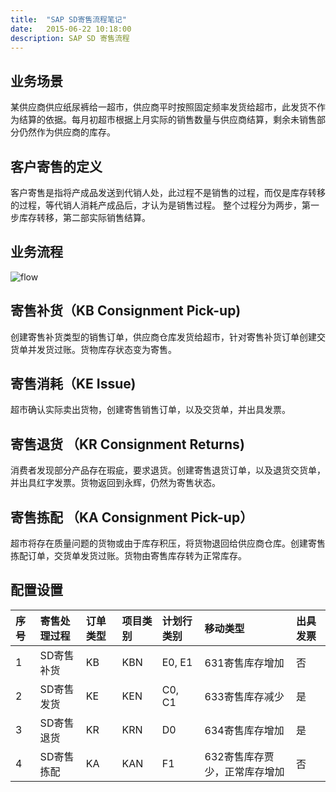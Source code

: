 ```yaml
---
title:  "SAP SD寄售流程笔记"
date:   2015-06-22 10:18:00
description: SAP SD 寄售流程
---
```


## 业务场景
某供应商供应纸尿裤给一超市，供应商平时按照固定频率发货给超市，此发货不作为结算的依据。每月初超市根据上月实际的销售数量与供应商结算，剩余未销售部分仍然作为供应商的库存。

## 客户寄售的定义
客户寄售是指将产成品发送到代销人处，此过程不是销售的过程，而仅是库存转移的过程，等代销人消耗产成品后，才认为是销售过程。
整个过程分为两步，第一步库存转移，第二部实际销售结算。

## 业务流程
![flow]( http://7xkzor.com1.z0.glb.clouddn.com/image/blog/img001.jpg)

## 寄售补货（KB Consignment Pick-up)
创建寄售补货类型的销售订单，供应商仓库发货给超市，针对寄售补货订单创建交货单并发货过账。货物库存状态变为寄售。

## 寄售消耗（KE Issue)
超市确认实际卖出货物，创建寄售销售订单，以及交货单，并出具发票。

## 寄售退货 （KR Consignment Returns) 
消费者发现部分产品存在瑕疵，要求退货。创建寄售退货订单，以及退货交货单，并出具红字发票。货物返回到永辉，仍然为寄售状态。

## 寄售拣配 （KA Consignment Pick-up）
超市将存在质量问题的货物或由于库存积压，将货物退回给供应商仓库。创建寄售拣配订单，交货单发货过账。货物由寄售库存转为正常库存。


## 配置设置
| 序号  | 寄售处理过程  | 订单类型 | 项目类别| 计划行类别| 移动类型   | 出具发票|
| :---------- | :--------------- | :----- | :----- | :----- | :----- | :----- |
| 1 | SD寄售补货 | KB | KBN | E0, E1 | 631寄售库存增加 | 否 | 
| 2 | SD寄售发货 | KE | KEN | C0, C1 | 633寄售库存减少 | 是 |
| 3 | SD寄售退货 | KR | KRN | D0 | 634寄售库存增加 | 是 |
| 4 | SD寄售拣配 | KA | KAN | F1 | 632寄售库存贾少，正常库存增加 | 否 |